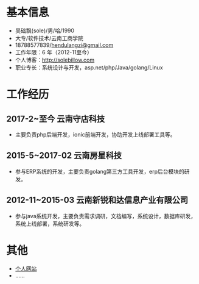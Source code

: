 # 基本信息
* 吴础飘(sole)/男/哈/1990 
* 大专/软件技术/云南工商学院
* 18788577839/hendulangzi@gmail.com
* 工作年限：6 年（2012-11至今）
* 个人博客：http://solebillow.com
* 职业专长：系统设计与开发，asp.net/php/Java/golang/Linux

# 工作经历
## 2017-2~至今 云南守店科技
* 主要负责php后端开发，ionic前端开发，协助开发上线部署工具等。

## 2015-5~2017-02 云南房星科技
* 参与ERP系统的开发，主要负责golang第三方工具开发，erp后台模块的研发。

## 2012-11~2015-03 云南新锐和达信息产业有限公司
* 参与java系统开发，主要负责需求调研，文档编写，系统设计，数据库研发，系统上线部署，系统研发等。

# 其他
* [个人网站](http://www.solebillow.com)
* ......

